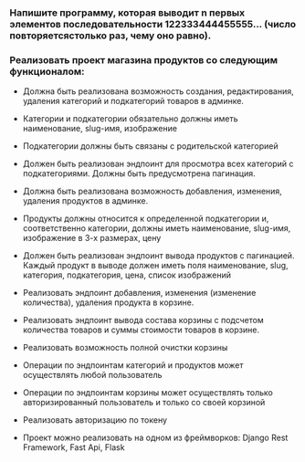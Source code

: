 ### Напишите программу, которая выводит n первых элементов последовательности 122333444455555... (число повторяетсястолько раз, чему оно равно).

### Реализовать проект магазина продуктов со следующим функционалом:

+ Должна быть реализована возможность создания, редактирования, удаления категорий и подкатегорий товаров в админке.

+ Категории и подкатегории обязательно должны иметь наименование, slug-имя, изображение

+ Подкатегории должны быть связаны с родительской категорией

+ Должен быть реализован эндпоинт для просмотра всех категорий с подкатегориями. Должны быть предусмотрена пагинация.

+ Должна быть реализована возможность добавления, изменения, удаления продуктов в админке.

- Продукты должны относится к определенной подкатегории и, соответственно категории, должны иметь
  наименование, slug-имя, изображение в 3-х размерах, цену

- Должен быть реализован эндпоинт вывода продуктов с пагинацией. Каждый продукт в выводе должен иметь поля наименование,
  slug, категория, подкатегория, цена, список изображений

+ Реализовать эндпоинт добавления, изменения (изменение количества), удаления продукта в корзине.

+ Реализовать эндпоинт вывода состава корзины с подсчетом количества товаров и суммы стоимости товаров в корзине.

+ Реализовать возможность полной очистки корзины

+ Операции по эндпоинтам категорий и продуктов может осуществлять любой пользователь

+ Операции по эндпоинтам корзины может осуществлять только авторизированный пользователь и только со своей корзиной

+ Реализовать авторизацию по токену

+ Проект можно реализовать на одном из фреймворков: Django Rest Framework, Fast Api, Flask


